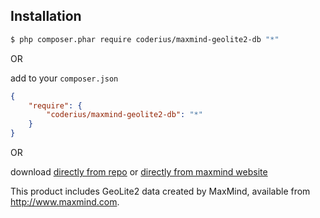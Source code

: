 ## Installation 

```bash
$ php composer.phar require coderius/maxmind-geolite2-db "*"
```

OR 

add to your `composer.json`

```json
{
    "require": {
        "coderius/maxmind-geolite2-db": "*"
    }
}
```

OR

download [directly from repo](https://github.com/coderius/maxmind-geolite2-db/archive/master.zip) or [directly from maxmind website](http://dev.maxmind.com/geoip/geoip2/geolite2/)

This product includes GeoLite2 data created by MaxMind, available from
<a href="http://www.maxmind.com">http://www.maxmind.com</a>.
